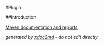 
#Plugin

##Introduction


[Maven documentation and reports](http://dev.lutece.paris.fr/plugins/plugin-myportal/)



 *generated by [xdoc2md](https://github.com/lutece-platform/tools-maven-xdoc2md-plugin) - do not edit directly.*